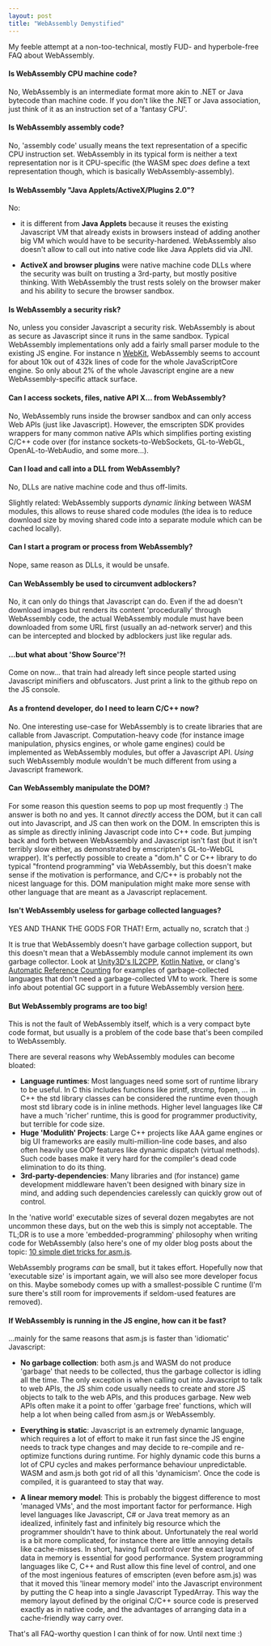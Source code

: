 ```yaml
---
layout: post
title: "WebAssembly Demystified"
---
```

My feeble attempt at a non-too-technical, mostly FUD- and hyperbole-free
FAQ about WebAssembly.

#### Is WebAssembly CPU machine code?

No, WebAssembly is an intermediate format more akin to
.NET or Java bytecode than machine code. If you don't like
the .NET or Java association, just think of it as an instruction
set of a 'fantasy CPU'.

#### Is WebAssembly assembly code?

No, 'assembly code' usually means the text representation of a specific
CPU instruction set. WebAssembly in its typical form is neither a text
representation nor is it CPU-specific (the WASM spec *does* define a text
representation though, which is basically WebAssembly-assembly).

#### Is WebAssembly "Java Applets/ActiveX/Plugins 2.0"?

No:

- it is different from **Java Applets** because it reuses the
existing Javascript VM that already exists in browsers instead
of adding another big VM which would have to be security-hardened. WebAssembly
also doesn't allow to call out into native code like Java Applets did via JNI.

- **ActiveX and browser plugins** were native machine code DLLs where the security was
built on trusting a 3rd-party, but mostly positive thinking. With WebAssembly
the trust rests solely on the browser maker and his ability to secure the
browser sandbox.

#### Is WebAssembly a security risk?

No, unless you consider Javascript a security risk. WebAssembly is about as
secure as Javascript since it runs in the same sandbox. Typical WebAssembly
implementations only add a fairly small parser module to the existing JS
engine. For instance n [WebKit](https://github.com/WebKit/webkit), WebAssembly seems to
account for about 10k out of 432k lines of code for the whole JavaScriptCore
engine. So only about 2% of the whole Javascript engine are a new 
WebAssembly-specific attack surface.
 
#### Can I access sockets, files, native API X... from WebAssembly?

No, WebAssembly runs inside the browser sandbox and can only access Web
APIs (just like Javascript). However, the emscripten SDK provides wrappers
for many common native APIs which simplifies porting existing C/C++ code
over (for instance sockets-to-WebSockets, GL-to-WebGL, OpenAL-to-WebAudio,
and some more...).

#### Can I load and call into a DLL from WebAssembly?

No, DLLs are native machine code and thus off-limits. 

Slightly related: WebAssembly supports _dynamic linking_ between WASM modules,
this allows to reuse shared code modules (the idea is to reduce download size
by moving shared code into a separate module which can be cached locally).

#### Can I start a program or process from WebAssembly?

Nope, same reason as DLLs, it would be unsafe.

#### Can WebAssembly be used to circumvent adblockers?

No, it can only do things that Javascript can do. Even if the ad doesn't
download images but renders its content 'procedurally' through
WebAssembly code, the actual WebAssembly module must have been downloaded
from some URL first (usually an ad-network server) and this can be
intercepted and blocked by adblockers just like regular ads.

#### ...but what about 'Show Source'?!

Come on now... that train had already left since people started using
Javascript minifiers and obfuscators. Just print a link to the github repo on
the JS console.

#### As a frontend developer, do I need to learn C/C++ now?

No. One interesting use-case for WebAssembly is to create libraries that are
callable from Javascript. Computation-heavy code (for instance image
manipulation, physics engines, or whole game engines) could be implemented
as WebAssembly modules, but offer a Javascript API. _Using_ such WebAssembly
module wouldn't be much different from using a Javascript framework.

#### Can WebAssembly manipulate the DOM?

For some reason this question seems to pop up most frequently :) The
answer is both no and yes. It cannot *directly* access the DOM, but it can
call out into Javascript, and JS can then work on the DOM. In emscripten this
is as simple as directly inlining Javascript code into C++ code. But jumping
back and forth between WebAssembly and Javascript isn't fast (but it isn't
terribly slow either, as demonstrated by emscripten's GL-to-WebGL wrapper).
It's perfectly possible to create a "dom.h" C or C++ library to do typical
"frontend programming" via WebAssembly, but this doesn't make sense if the
motivation is performance, and C/C++ is probably not the nicest language for
this. DOM manipulation might make more sense with other language that are
meant as a Javascript replacement.

#### Isn't WebAssembly useless for garbage collected languages?

YES AND THANK THE GODS FOR THAT! Erm, actually no, scratch that :)

It is true that WebAssembly doesn't have garbage collection support, but this
doesn't mean that a WebAssembly module cannot implement its own garbage
collector. Look at [Unity3D's
IL2CPP](https://blogs.unity3d.com/2015/07/09/il2cpp-internals-garbage-collector-integration/), [Kotlin
Native](https://blog.jetbrains.com/kotlin/2017/04/kotlinnative-tech-preview-kotlin-without-a-vm/),
or clang's [Automatic Reference
Counting](https://clang.llvm.org/docs/AutomaticReferenceCounting.html) for
examples of garbage-collected languages that don't need a garbage-collected VM to work.
There is some info about potential GC support in a future WebAssembly version [here](https://github.com/WebAssembly/design/blob/master/GC.md).

#### But WebAssembly programs are too big!

This is not the fault of WebAssembly itself, which is a very compact byte code
format, but usually is a problem of the code base that's been compiled to WebAssembly.

There are several reasons why WebAssembly modules can become bloated:

- **Language runtimes**: Most languages need some sort of runtime library to be
useful. In C this includes functions like printf, strcmp, fopen, ... in C++
the std library classes can be considered the runtime even though most std
library code is in inline methods. Higher level languages like C# have a much
'richer' runtime, this is good for programmer productivity, but terrible for
code size.
- **Huge 'Modulith' Projects**: Large C++ projects like AAA game engines or big
UI frameworks are easily multi-million-line code bases, and also often
heavily use OOP features like dynamic dispatch (virtual methods). Such code
bases make it very hard for the compiler's dead code elimination to do its
thing.
- **3rd-party-dependencies**: Many libraries and (for instance) game
development middleware haven't been designed with binary size in mind, and
adding such dependencies carelessly can quickly grow out of control.

In the 'native world' executable sizes of several dozen megabytes are not
uncommon these days, but on the web this is simply not acceptable. The TL;DR
is to use a more 'embedded-programming' philosophy when writing code for
WebAssembly (also here's one of my older blog posts about the topic: 
[10 simple diet tricks for asm.js](http://floooh.github.io/2016/08/27/asmjs-diet.html).

WebAssembly programs *can* be small, but it takes effort. Hopefully now that
'executable size' is important again, we will also see more developer focus on this. Maybe
somebody comes up with a smallest-possible C runtime (I'm sure there's still
room for improvements if seldom-used features are removed).


#### If WebAssembly is running in the JS engine, how can it be fast?

...mainly for the same reasons that asm.js is faster than 'idiomatic' Javascript:

- **No garbage collection**: both asm.js and WASM do not produce 'garbage' 
that needs to be collected, thus the garbage collector is idling all the time.
The only exception is when calling out into Javascript to talk to web APIs,
the JS shim code usually needs to create and store JS objects to talk to the
web APIs, and this produces garbage. New web APIs often make it a point to
offer 'garbage free' functions, which will help a lot when being called
from asm.js or WebAssembly.

- **Everything is static**: Javascript is an extremely dynamic language, which requires a
lot of effort to make it run fast since the JS engine needs to track type
changes and may decide to re-compile and re-optimize functions during runtime.
For highly dynamic code this burns a lot of CPU cycles and makes performance
behaviour unpredictable. WASM and asm.js both got rid of all this 'dynamicism'. 
Once the code is compiled, it is guaranteed to stay that way.

- **A linear memory model**: This is probably the biggest difference to most
'managed VMs', and the most important factor for performance. High level
languages like Javascript, C# or Java treat memory as an idealized,
infinitely fast and infinitely big resource which the programmer shouldn't
have to think about. Unfortunately the real world is a bit more complicated,
for instance there are little annoying details like cache-misses. In short,
having full control over the exact layout of data in memory is essential for
good performance. System programming languages like C, C++ and Rust allow
this fine level of control, and one of the most ingenious features of
emscripten (even before asm.js) was that it moved this 'linear memory model'
into the Javascript environment by putting the C heap into a single Javascript 
TypedArray. This way the memory layout defined by the original C/C++ source code
is preserved exactly as in native code, and the advantages of arranging
data in a cache-friendly way carry over.

That's all FAQ-worthy question I can think of for now. Until next time :)





